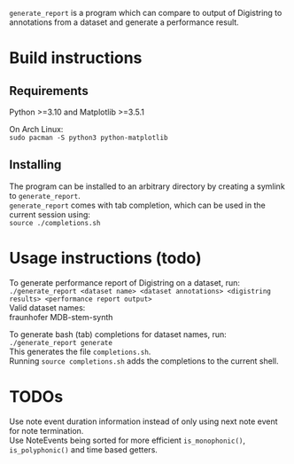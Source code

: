 `generate_report` is a program which can compare to output of Digistring to annotations from a dataset and generate a performance result.


# Build instructions
## Requirements
Python >=3.10 and Matplotlib >=3.5.1

On Arch Linux:  
`sudo pacman -S python3 python-matplotlib`

## Installing
The program can be installed to an arbitrary directory by creating a symlink to `generate_report`.  
`generate_report` comes with tab completion, which can be used in the current session using:  
`source ./completions.sh`


# Usage instructions (todo)
To generate performance report of Digistring on a dataset, run:  
`./generate_report <dataset name> <dataset annotations> <digistring results> <performance report output>`  
Valid dataset names:  
fraunhofer MDB-stem-synth

To generate bash (tab) completions for dataset names, run:  
`./generate_report generate`  
This generates the file `completions.sh`.  
Running `source completions.sh` adds the completions to the current shell.


# TODOs
Use note event duration information instead of only using next note event for note termination.  
Use NoteEvents being sorted for more efficient `is_monophonic()`, `is_polyphonic()` and time based getters.
